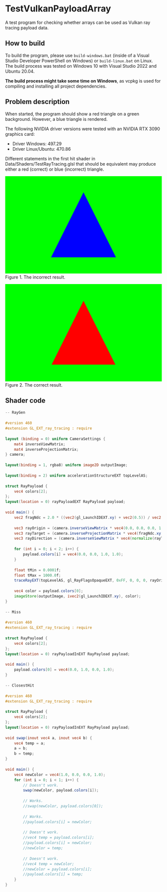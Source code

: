 # TestVulkanPayloadArray

A test program for checking whether arrays can be used as Vulkan ray tracing payload data.

## How to build

To build the program, please use `build-windows.bat` (inside of a Visual Studio Developer PowerShell on Windows)
or `build-linux.bat` on Linux. The build process was tested on Windows 10 with Visual Studio 2022 and Ubuntu 20.04.

**The build process might take some time on Windows**, as vcpkg is used for compiling and installing all project
dependencies.

## Problem description

When started, the program should show a red triangle on a green background. However, a blue triangle is rendered.

The following NVIDIA driver versions were tested with an NVIDIA RTX 3090 graphics card:
- Driver Windows: 497.29
- Driver Linux/Ubuntu: 470.86


Different statements in the first hit shader in Data/Shaders/TestRayTracing.glsl that should be equivalent may produce
either a red (correct) or blue (incorrect) triangle.

![Correct](screenshots/incorrect.png)
Figure 1. The incorrect result.

![Correct](screenshots/correct.png)
Figure 2. The correct result.

## Shader code

```glsl
-- RayGen

#version 460
#extension GL_EXT_ray_tracing : require

layout (binding = 0) uniform CameraSettings {
    mat4 inverseViewMatrix;
    mat4 inverseProjectionMatrix;
} camera;

layout(binding = 1, rgba8) uniform image2D outputImage;

layout(binding = 2) uniform accelerationStructureEXT topLevelAS;

struct RayPayload {
    vec4 colors[2];
};
layout(location = 0) rayPayloadEXT RayPayload payload;

void main() {
    vec2 fragNdc = 2.0 * ((vec2(gl_LaunchIDEXT.xy) + vec2(0.5)) / vec2(gl_LaunchSizeEXT.xy)) - 1.0;

    vec3 rayOrigin = (camera.inverseViewMatrix * vec4(0.0, 0.0, 0.0, 1.0)).xyz;
    vec3 rayTarget = (camera.inverseProjectionMatrix * vec4(fragNdc.xy, 1.0, 1.0)).xyz;
    vec3 rayDirection = (camera.inverseViewMatrix * vec4(normalize(rayTarget.xyz), 0.0)).xyz;

    for (int i = 0; i < 2; i++) {
        payload.colors[i] = vec4(0.0, 0.0, 1.0, 1.0);
    }

    float tMin = 0.0001f;
    float tMax = 1000.0f;
    traceRayEXT(topLevelAS, gl_RayFlagsOpaqueEXT, 0xFF, 0, 0, 0, rayOrigin, tMin, rayDirection, tMax, 0);

    vec4 color = payload.colors[0];
    imageStore(outputImage, ivec2(gl_LaunchIDEXT.xy), color);
}

-- Miss

#version 460
#extension GL_EXT_ray_tracing : require

struct RayPayload {
    vec4 colors[2];
};
layout(location = 0) rayPayloadInEXT RayPayload payload;

void main() {
    payload.colors[0] = vec4(0.0, 1.0, 0.0, 1.0);
}

-- ClosestHit

#version 460
#extension GL_EXT_ray_tracing : require

struct RayPayload {
    vec4 colors[2];
};
layout(location = 0) rayPayloadInEXT RayPayload payload;

void swap(inout vec4 a, inout vec4 b) {
    vec4 temp = a;
    a = b;
    b = temp;
}

void main() {
    vec4 newColor = vec4(1.0, 0.0, 0.0, 1.0);
    for (int i = 0; i < 1; i++) {
        // Doesn't work.
        swap(newColor, payload.colors[i]);

        // Works.
        //swap(newColor, payload.colors[0]);

        // Works.
        //payload.colors[i] = newColor;

        // Doesn't work.
        //vec4 temp = payload.colors[i];
        //payload.colors[i] = newColor;
        //newColor = temp;

        // Doesn't work.
        //vec4 temp = newColor;
        //newColor = payload.colors[i];
        //payload.colors[i] = temp;
    }
}
```
